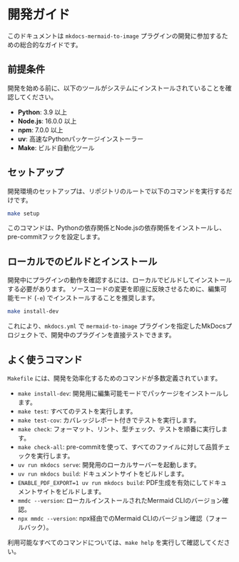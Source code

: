 # 開発ガイド

このドキュメントは `mkdocs-mermaid-to-image` プラグインの開発に参加するための総合的なガイドです。

## 前提条件

開発を始める前に、以下のツールがシステムにインストールされていることを確認してください。

- **Python**: 3.9 以上
- **Node.js**: 16.0.0 以上
- **npm**: 7.0.0 以上
- **uv**: 高速なPythonパッケージインストーラー
- **Make**: ビルド自動化ツール

## セットアップ

開発環境のセットアップは、リポジトリのルートで以下のコマンドを実行するだけです。

```bash
make setup
```

このコマンドは、Pythonの依存関係とNode.jsの依存関係をインストールし、pre-commitフックを設定します。

## ローカルでのビルドとインストール

開発中にプラグインの動作を確認するには、ローカルでビルドしてインストールする必要があります。
ソースコードの変更を即座に反映させるために、編集可能モード (`-e`) でインストールすることを推奨します。

```bash
make install-dev
```

これにより、`mkdocs.yml` で `mermaid-to-image` プラグインを指定したMkDocsプロジェクトで、開発中のプラグインを直接テストできます。

## よく使うコマンド

`Makefile` には、開発を効率化するためのコマンドが多数定義されています。

- `make install-dev`: 開発用に編集可能モードでパッケージをインストールします。
- `make test`: すべてのテストを実行します。
- `make test-cov`: カバレッジレポート付きでテストを実行します。
- `make check`: フォーマット、リント、型チェック、テストを順番に実行します。
- `make check-all`: pre-commitを使って、すべてのファイルに対して品質チェックを実行します。
- `uv run mkdocs serve`: 開発用のローカルサーバーを起動します。
- `uv run mkdocs build`: ドキュメントサイトをビルドします。
- `ENABLE_PDF_EXPORT=1 uv run mkdocs build`: PDF生成を有効にしてドキュメントサイトをビルドします。
- `mmdc --version`: ローカルインストールされたMermaid CLIのバージョン確認。
- `npx mmdc --version`: npx経由でのMermaid CLIのバージョン確認（フォールバック）。

利用可能なすべてのコマンドについては、`make help` を実行して確認してください。
